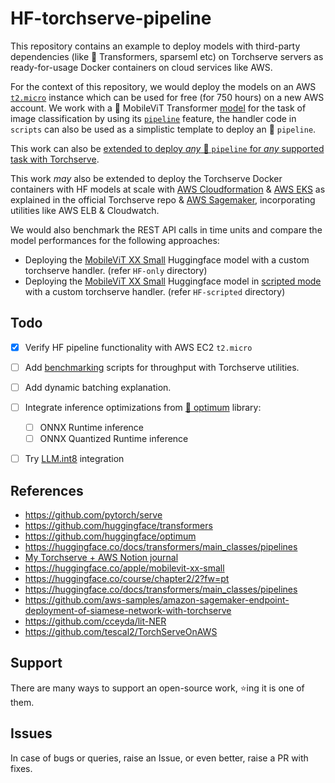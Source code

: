 # HF-torchserve-pipeline
 
This repository contains an example to deploy models with third-party dependencies (like 🤗 Transformers, sparseml etc) on Torchserve servers as ready-for-usage Docker containers on cloud services like AWS.  

For the context of this repository, we would deploy the models on an AWS [`t2.micro`](https://aws.amazon.com/ec2/instance-types/) instance which can be used for free (for 750 hours) on a new AWS account. We work with a 🤗 MobileViT Transformer [model](https://huggingface.co/apple/mobilevit-xx-small) for the task of image classification by using its [`pipeline`](https://huggingface.co/docs/transformers/main_classes/pipelines) feature, the handler code in `scripts` can also be used as a simplistic template to deploy an 🤗 `pipeline`.

This work can also be [extended to deploy *any* 🤗 `pipeline` for *any* supported task with Torchserve](https://github.com/tripathiarpan20/HF-torchserve-pipeline/tree/main/HF-only#instructions-to-use-any--model-from-the-hub-for-any-task-supported-by-the--pipeline).

This work *may* also be extended to deploy the Torchserve Docker containers with HF models at scale with [AWS Cloudformation](https://github.com/pytorch/serve/tree/master/examples/cloudformation) & [AWS EKS](https://github.com/pytorch/serve/tree/master/kubernetes/EKS) as explained in the official Torchserve repo & [AWS Sagemaker](https://github.com/tescal2/TorchServeOnAWS/tree/master/3_torchserve_byoc_with_amazon_sagemaker), incorporating utilities like AWS ELB & Cloudwatch.

We would also benchmark the REST API calls in time units and compare the model performances for the following approaches: 
* Deploying the [MobileViT XX Small](https://huggingface.co/apple/mobilevit-xx-small) Huggingface model with a custom torchserve handler. (refer `HF-only` directory)
* Deploying the [MobileViT XX Small](https://huggingface.co/apple/mobilevit-xx-small) Huggingface model in [scripted mode](https://pytorch.org/tutorials/beginner/Intro_to_TorchScript_tutorial.html) with a custom torchserve handler. (refer `HF-scripted` directory)


## Todo
- [X] Verify HF pipeline functionality with  AWS EC2 `t2.micro`
- [ ] Add [benchmarking](https://github.com/pytorch/serve/tree/master/benchmarks) scripts for throughput with Torchserve utilities.
- [ ] Add dynamic batching explanation.
- [ ] Integrate inference optimizations from [🤗 optimum](https://github.com/huggingface/optimum) library:
  - [ ] ONNX Runtime inference
  - [ ] ONNX Quantized Runtime inference 
- [ ] Try [LLM.int8](https://twitter.com/Tim_Dettmers/status/1559892888326049792) integration


## References
* https://github.com/pytorch/serve
* https://github.com/huggingface/transformers
* https://github.com/huggingface/optimum
* https://huggingface.co/docs/transformers/main_classes/pipelines
* [My Torchserve + AWS Notion journal](https://garrulous-saxophone-8a6.notion.site/AWS-Torchserve-resources-52fdfd81fa1c4a5ebb9a5fd7398ed552)
* https://huggingface.co/apple/mobilevit-xx-small
* https://huggingface.co/course/chapter2/2?fw=pt
* https://huggingface.co/docs/transformers/main_classes/pipelines
* https://github.com/aws-samples/amazon-sagemaker-endpoint-deployment-of-siamese-network-with-torchserve
* https://github.com/cceyda/lit-NER
* https://github.com/tescal2/TorchServeOnAWS

## Support
There are many ways to support an open-source work, ⭐ing it is one of them. 

## Issues
In case of bugs or queries, raise an Issue, or even better, raise a PR with fixes.